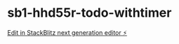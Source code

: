 # sb1-hhd55r-todo-withtimer

[Edit in StackBlitz next generation editor ⚡️](https://stackblitz.com/~/github.com/chapy079/sb1-hhd55r-todo-withtimer)